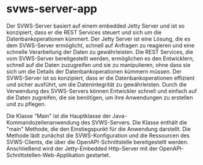 # svws-server-app

Der SVWS-Server basiert auf einem embedded Jetty Server und ist so konzipiert, dass er die REST Services steuert und sich um die Datenbankoperationen kümmert. Der Jetty Server ist eine Lösung, die es dem SVWS-Server ermöglicht, schnell auf Anfragen zu reagieren und eine schnelle Verarbeitung der Daten zu gewährleisten. Die REST Services, die vom SVWS-Server bereitgestellt werden, ermöglichen es den Entwicklern, schnell auf die Daten zuzugreifen und sie zu manipulieren, ohne dass sie sich um die Details der Datenbankoperationen kümmern müssen. Der SVWS-Server ist so konzipiert, dass er die Datenbankoperationen effizient und sicher ausführt, um die Datenintegrität zu gewährleisten. Durch die Verwendung des SVWS-Servers können Entwickler schnell und einfach auf die Daten zugreifen, die sie benötigen, um ihre Anwendungen zu erstellen und zu pflegen.

Die Klasse "Main" ist die Hauptklasse der Java-Kommandozeilenanwendung des SVWS-Servers. Die Klasse enthält die "main" Methode, die den Einstiegspunkt für die Anwendung darstellt. 
Die Methode lädt zunächst die SVWS-Konfiguration und die Ressourcen des SVWS-Clients, die über die OpenAPI-Schnittstelle bereitgestellt werden. 
Anschließend wird der Jetty-Embedded Http-Server mit der OpenAPI-Schnittstellen-Web-Applikation gestartet.
